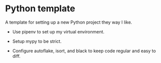 # Python template

A template for setting up a new Python project they way I like.

- Use pipenv to set up my virtual environment.

- Setup mypy to be strict.

- Configure autoflake, isort, and black to keep code regular and easy to diff.

